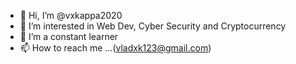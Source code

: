 - 👋 Hi, I’m @vxkappa2020
- 👀 I’m interested in Web Dev, Cyber Security and Cryptocurrency
- 🌱 I’m a constant learner
- 📫 How to reach me ...(vladxk123@gmail.com)

<!---
vxkappa2020/vxkappa2020 is a ✨ special ✨ repository because its `README.md` (this file) appears on your GitHub profile.
You can click the Preview link to take a look at your changes.
--->
